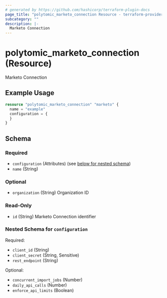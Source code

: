 ```yaml
---
# generated by https://github.com/hashicorp/terraform-plugin-docs
page_title: "polytomic_marketo_connection Resource - terraform-provider-polytomic"
subcategory: ""
description: |-
  Marketo Connection
---
```


# polytomic_marketo_connection (Resource)

Marketo Connection

## Example Usage

```terraform
resource "polytomic_marketo_connection" "marketo" {
  name = "example"
  configuration = {
  }
}
```

<!-- schema generated by tfplugindocs -->
## Schema

### Required

- `configuration` (Attributes) (see [below for nested schema](#nestedatt--configuration))
- `name` (String)

### Optional

- `organization` (String) Organization ID

### Read-Only

- `id` (String) Marketo Connection identifier

<a id="nestedatt--configuration"></a>
### Nested Schema for `configuration`

Required:

- `client_id` (String)
- `client_secret` (String, Sensitive)
- `rest_endpoint` (String)

Optional:

- `concurrent_import_jobs` (Number)
- `daily_api_calls` (Number)
- `enforce_api_limits` (Boolean)


